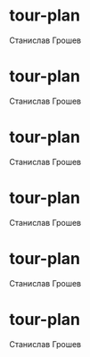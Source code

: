 # tour-plan
Станислав Грошев
# tour-plan
Станислав Грошев
# tour-plan
Станислав Грошев
# tour-plan
Станислав Грошев
# tour-plan
Станислав Грошев
# tour-plan
Станислав Грошев
